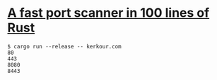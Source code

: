 # [A fast port scanner in 100 lines of Rust](https://kerkour.com/blog/rust-fast-port-scanner/)


```shell
$ cargo run --release -- kerkour.com
80
443
8080
8443
```
